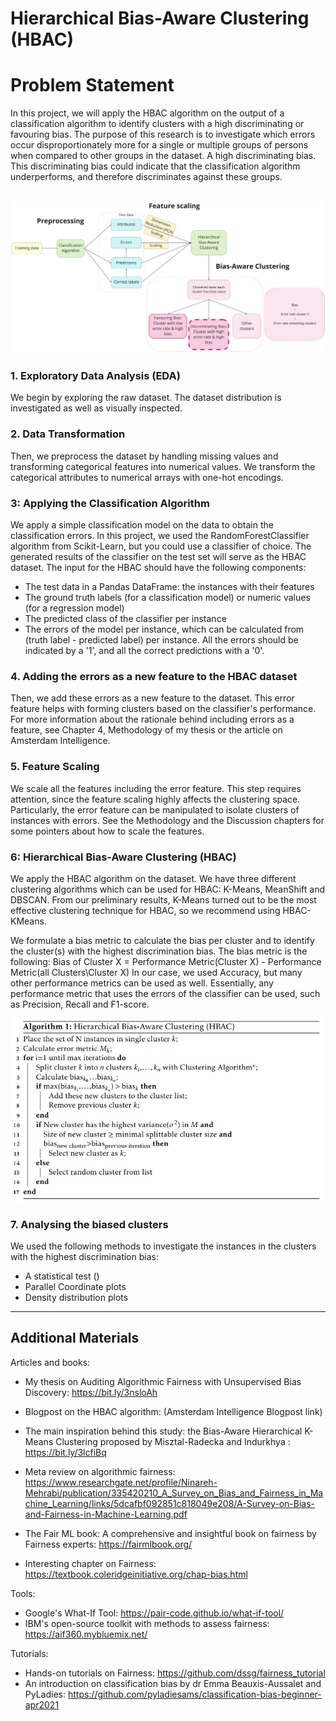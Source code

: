 # Hierarchical Bias-Aware Clustering (HBAC)


# Problem Statement
In this project, we will apply the HBAC algorithm on the output of a classification algorithm to identify clusters with a high discriminating or favouring bias. The purpose of this research is to investigate which errors occur disproportionately more for a single or multiple groups of persons when compared to other groups in the dataset. A high discriminating bias. This discriminating bias could indicate that the classification algorithm underperforms, and therefore discriminates against these groups. 

![HBAC Pipeline](./Images/Bias_Workflow.jpg)
---

### 1. Exploratory Data Analysis (EDA)
We begin by exploring the raw dataset. The dataset distribution is investigated as well as visually inspected. 

### 2. Data Transformation
Then, we preprocess the dataset by handling missing values and transforming categorical features into numerical values. We transform the categorical attributes to numerical arrays with one-hot encodings. 

### 3: Applying the Classification Algorithm  
We apply a simple classification model on the data to obtain the classification errors. In this project, we used the RandomForestClassifier algorithm from Scikit-Learn, but you could use a classifier of choice. The generated results of the classifier on the test set will serve as the HBAC dataset. 
The input for the HBAC should have the following components:
- The test data in a Pandas DataFrame: the instances with their features 
- The ground truth labels (for a classification model) or numeric values (for a regression model)
- The predicted class of the classifier per instance
- The errors of the model per instance, which can be calculated from (truth label - predicted label) per instance. All the errors should be indicated by a '1', and all the correct predictions with a '0'.

### 4. Adding the errors as a new feature to the HBAC dataset
Then, we add these errors as a new feature to the dataset. This error feature helps with forming clusters based on the classifier's performance. For more information about the rationale behind including errors as a feature, see Chapter 4, Methodology of my thesis or the article on Amsterdam Intelligence.

### 5. Feature Scaling
We scale all the features including the error feature. This step requires attention, since the feature scaling highly affects the clustering space. Particularly, the error feature can be manipulated to isolate clusters of instances with errors. See the Methodology and the Discussion chapters for some pointers about how to scale the features. 

### 6: Hierarchical Bias-Aware Clustering (HBAC)
We apply the HBAC algorithm on the dataset. We have three different clustering algorithms which can be used for HBAC: K-Means, MeanShift and DBSCAN. From our preliminary results, K-Means turned out to be the most effective clustering technique for HBAC, so we recommend using HBAC-KMeans. 

We formulate a bias metric to calculate the bias per cluster and to identify the cluster(s) with the highest discrimination bias. 
The bias metric is the following:
Bias of Cluster X = Performance Metric(Cluster X) - Performance Metric(all Clusters\Cluster X)
In our case, we used Accuracy, but many other performance metrics can be used as well. Essentially, any performance metric that uses the errors of the classifier can be used, such as Precision, Recall and F1-score. 

![HBAC Pseudocode](./Images/Pseudocode_HBAC.png)

### 7. Analysing the biased clusters
We used the following methods to investigate the instances in the clusters with the highest discrimination bias:
* A statistical test ()
* Parallel Coordinate plots
* Density distribution plots

--- 

## Additional Materials
Articles and books:
* My thesis on Auditing Algorithmic Fairness with Unsupervised Bias Discovery: https://bit.ly/3nsloAh
* Blogpost on the HBAC algorithm: (Amsterdam Intelligence Blogpost link)

* The main inspiration behind this study: the Bias-Aware Hierarchical K-Means Clustering proposed by Misztal-Radecka and Indurkhya : https://bit.ly/3lcfiBq
* Meta review on algorithmic fairness: https://www.researchgate.net/profile/Ninareh-Mehrabi/publication/335420210_A_Survey_on_Bias_and_Fairness_in_Machine_Learning/links/5dcafbf092851c818049e208/A-Survey-on-Bias-and-Fairness-in-Machine-Learning.pdf
* The Fair ML book: A comprehensive and insightful book on fairness by Fairness experts: https://fairmlbook.org/
* Interesting chapter on Fairness: https://textbook.coleridgeinitiative.org/chap-bias.html

Tools:
* Google's What-If Tool: https://pair-code.github.io/what-if-tool/
* IBM's open-source toolkit with methods to assess fairness: https://aif360.mybluemix.net/ 

Tutorials:
* Hands-on tutorials on Fairness: https://github.com/dssg/fairness_tutorial
* An introduction on classification bias by dr Emma Beauxis-Aussalet and PyLadies: https://github.com/pyladiesams/classification-bias-beginner-apr2021
 
